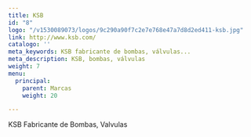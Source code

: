```yaml
---
title: KSB
id: "8"
logo: "/v1530089073/logos/9c290a90f7c2e7e768e47a7d8d2ed411-ksb.jpg"
link: http://www.ksb.com/
catalogo: ''
meta_keywords: KSB fabricante de bombas, válvulas...
meta_description: KSB, bombas, válvulas
weight: 7
menu:
  principal:
    parent: Marcas
    weight: 20

---
```

KSB Fabricante de Bombas, Valvulas